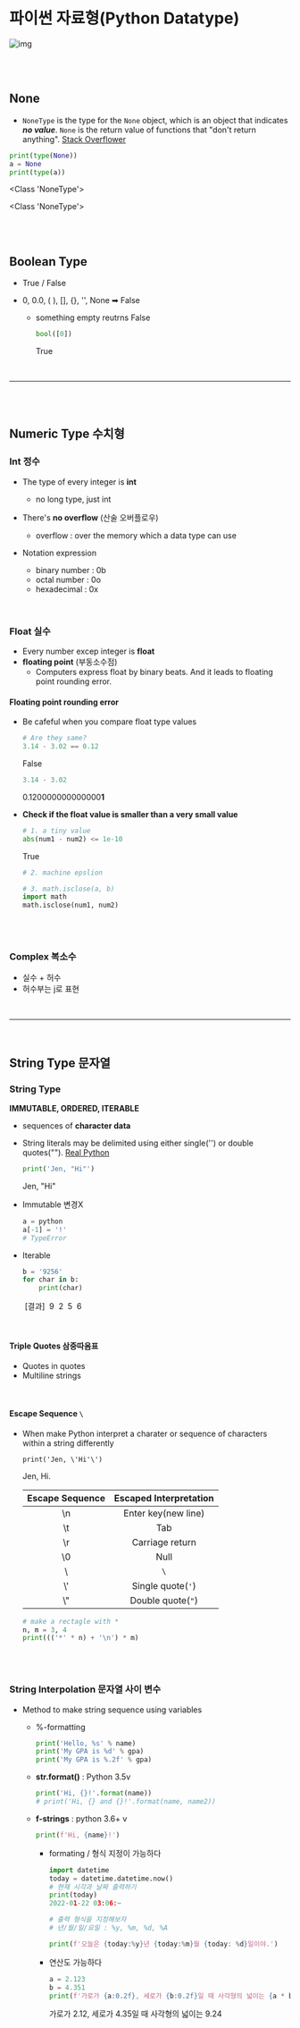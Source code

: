 # 파이썬 자료형(Python Datatype)

![img](3_Datatype.assets/12.jpg)

<br/>

<br/>

## None

*  `NoneType` is the type for the `None` object, which is an object that indicates __*no value*__. `None` is the return value of functions that "don't return anything".  [Stack Overflower](https://stackoverflow.com/questions/21095654/what-is-a-nonetype-object)

  ```python
  print(type(None))
  a = None
  print(type(a))
  ```
  
  <Class 'NoneType'>
  
  <Class 'NoneType'>

<br/>

<br/>

## Boolean Type

* True / False

* 0, 0.0, ( ), [], {}, '', None ➡ False

  * something empty reutrns False

    ```python
    bool([0])
    ```

    True



<br/>

---

<br/>

<br/>

## Numeric Type 수치형

### Int 정수

* The type of every integer is **int**
  * no long type, just int
* There's **no overflow** (산술 오버플로우)
  * overflow : over the memory which a data type can use

* Notation expression
  * binary number : 0b
  * octal number : 0o
  * hexadecimal : 0x 

<br/>

### Float 실수

* Every number excep integer is **float**
* **floating point** (부동소수점)
  * Computers express float by binary beats. And it leads to floating point rounding error.

#### Floating point rounding error

* Be cafeful when you compare float type values

  ```python
  # Are they same?
  3.14 - 3.02 == 0.12
  ```

  False

  ```python
  3.14 - 3.02
  ```

  0.120000000000000**1**

* **Check if the float value is smaller than a very small value**

  ```python
  # 1. a tiny value
  abs(num1 - num2) <= 1e-10
  ```

  True

  ```python
  # 2. machine epslion
  
  # 3. math.isclose(a, b)
  import math
  math.isclose(num1, num2)
  ```

<br/>

<br/>

### Complex 복소수

* 실수 + 허수
* 허수부는 j로 표현

<br/>

---

<br/>

## String Type 문자열

### String Type

**IMMUTABLE, ORDERED, ITERABLE**

* sequences of **character data**

* String literals may be delimited using either single('') or double quotes(""). [Real Python](https://realpython.com/python-data-types/#strings)

  ```python
  print('Jen, "Hi"')
  ```

  Jen, "Hi"

* Immutable 변경X

  ```python
  a = python
  a[-1] = '!'
  # TypeError
  ```

* Iterable

  ```python
  b = '9256'
  for char in b:
      print(char)
  ```

  ​	[결과]
  ​	9
  ​	2
  ​	5
  ​	6

<br/>

#### Triple Quotes 삼중따옴표

* Quotes in quotes
* Multiline strings

<br/>

#### Escape Sequence `\`

* When make Python interpret a charater or sequence of characters within a string differently

  ```pyton
  print('Jen, \'Hi'\')
  ```

  Jen, Hi.

  | Escape Sequence | Escaped Interpretation |
  | :-------------: | :--------------------: |
  |       \n        |  Enter key(new line)   |
  |       \t        |          Tab           |
  |       \r        |    Carriage return     |
  |       \0        |          Null          |
  |       \\        |          `\`           |
  |       \\'       |   Single quote(`'`)    |
  |       \\"       |   Double quote(`"`)    |

  ```python
  # make a rectagle with *
  n, m = 3, 4
  print((('*' * n) + '\n') * m)
  ```
  

<br/>

<br/>

### String Interpolation 문자열 사이 변수

* Method to make string sequence using variables

  * %-formatting
  
    ```python
    print('Hello, %s' % name)
    print('My GPA is %d' % gpa)
    print('My GPA is %.2f' % gpa)
    ```
  
  * **str.format()** : Python 3.5v

    ```python
    print('Hi, {}!'.format(name))
    # print('Hi, {} and {}!'.format(name, name2))
    ```
  
  * **f-strings** : python 3.6+ v
  
    ```python
    print(f'Hi, {name}!')
    ```

    * formating / 형식 지정이 가능하다
    
      ```python
      import datetime
      today = datetime.datetime.now()
      # 현재 시각과 날짜 출력하기
      print(today)
      2022-01-22 03:06:~
      
      # 출력 형식을 지정해보자
      # 년/월/일/요일 : %y, %m, %d, %A
      
      print(f'오늘은 {today:%y}년 {today:%m}월 {today: %d}일이야.')
      ```
    
    
    * 연산도 가능하다
    
      ```python
      a = 2.123
      b = 4.351
      print(f'가로가 {a:0.2f}, 세로가 {b:0.2f}일 때 사각형의 넓이는 {a * b:0.2f}')
      ```
    
      가로가 2.12, 세로가 4.35일 때 사각형의 넓이는 9.24
  
